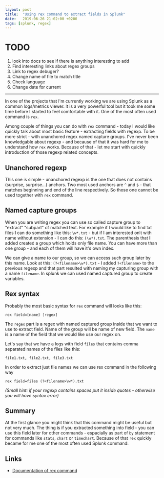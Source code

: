 ```yaml
---
layout: post
title:  "Using rex command to extract fields in Splunk"
date:   2019-06-26 21:02:00 +0200
tags: [splunk, regex]
---
```


# TODO
1. look into docs to see if there is anything interesting to add
2. Find interesting links about regex groups
3. Link to regex debuger?
4. Change name of file to match title
5. Check language
6. Change date for current

---

In one of the projects that I'm currently working we are using Splunk as a common logs/metrics viewer. It is a very powerful tool but it took me some time before I started to feel comfortable with it. One of the most often used command is `rex`.

Among couple of things you can do with `rex` command - today I would like quickly talk about most basic feature - extracting fields with regexp. To be more strict - with unanchored regex named capture groups. I've never been knowledgable about regexp - and because of that it was hard for me to understand how `rex` works. Because of that - let me start with quickly introduction of those regexp related concepts.

## Unanchored regexp

This one is simple - unanchored regexp is the one that does not contains (surprise, surprise...) anchors. Two most used anchors are `^` and `$` - that matches beginning and end of the line respectively. So those one cannot be used together with `rex` command.

## Named capture groups


When you are writing regex you can use so called capture group to "extract" "subpart" of matched text. For example if I would like to find txt files I can do something like this: `\w*.txt` - but if I am interested onlt with name without extension - I can do this: `(\w*).txt`. The parenthesis that I added created a group which holds only file name. You can have more than one group - and each of them will have it's own index. 

We can give a name to our group, so we can access such group later by this name. Look at this: `(?<filename>\w*).txt` - I added `?<filename>` to the previous regexp and that part resulted with naming my capturing group with a name `filename`. In splunk we can used named captured group to create variables.

## Rex syntax

Probably the most basic syntax for `rex` command will looks like this:


```
rex field=[name] [regex]
```

The `regex` part is a regex with named captured group inside that we want to use to extract field. Name of the group will be name of new field. The `name` is a name of the field that we would like use our regex on.

Let's say that we have a logs with field `files` that contains comma separated names of the files like this: 

```
file1.txt, file2.txt, file3.txt
```

In order to extract just file names we can use rex command in the following way

```
rex field=files (?<filename>\w*).txt
```
_(Small hint: if your regexp contains spaces put it inside quotes - otherwise you will have syntax error)_

## Summary

At the first glance you might think that this command might be useful but not very much. The thing is if you extracted something into field - you can use this field later for other commands - espacially as part of `by` statement for commands like `stats`, `chart` or `timechart`. Because of that `rex` quickly became for me one of the most often used Splunk command.


## Links
- [Documentation of rex command](https://docs.splunk.com/Documentation/Splunk/7.3.0/SearchReference/Rex)

